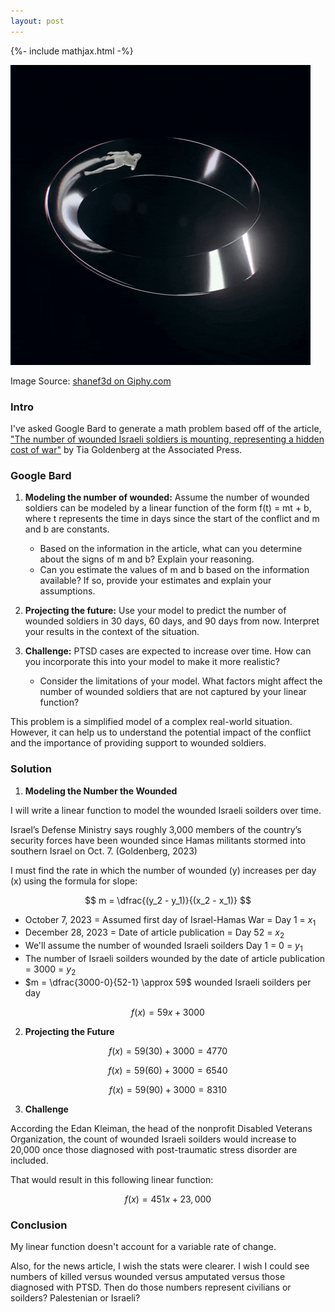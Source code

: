 ```yaml
---
layout: post
---
```


{%- include mathjax.html -%}


![alt text](/assets/giphy3.gif)

Image Source: [shanef3d on Giphy.com](https://giphy.com/gifs/animation-3d-motiongraphics-UPvGBw88odHzEyfkfB)


### Intro

I've asked Google Bard to generate a math problem based off of the article, ["The number of wounded Israeli soldiers is mounting, representing a hidden cost of war"](https://apnews.com/article/israel-hamas-gaza-war-wounded-soldiers-2b0357365480cc242e30794666b41203) by Tia Goldenberg at the Associated Press. 

### Google Bard

1. **Modeling the number of wounded:** Assume the number of wounded soldiers can be modeled by a linear function of the form f(t) = mt + b, where t represents the time in days since the start of the conflict and m and b are constants. 
  
   - Based on the information in the article, what can you determine about the signs of m and b? Explain your reasoning.
   - Can you estimate the values of m and b based on the information available? If so, provide your estimates and explain your assumptions. <br>
  
2. **Projecting the future:** Use your model to predict the number of wounded soldiers in 30 days, 60 days, and 90 days from now.
Interpret your results in the context of the situation.

3. **Challenge:** PTSD cases are expected to increase over time. How can you incorporate this into your model to make it more realistic?
   - Consider the limitations of your model. What factors might affect the number of wounded soldiers that are not captured by your linear function?

This problem is a simplified model of a complex real-world situation. However, it can help us to understand the potential impact of the conflict and the importance of providing support to wounded soldiers.

### Solution

1. **Modeling the Number the Wounded**

I will write a  linear function to model the wounded Israeli soilders over time. 

Israel’s Defense Ministry says roughly 3,000 members of the country’s security forces have been wounded since Hamas militants stormed into southern Israel on Oct. 7. (Goldenberg, 2023)

I must find the rate in which the number of wounded (y) increases per day (x) using the formula for slope:

$$ m = \dfrac{(y_2 - y_1)}{(x_2 - x_1)} $$

- October 7, 2023 = Assumed first day of Israel-Hamas War = Day 1 =  $x_1$
- December 28, 2023 = Date of article publication = Day 52 = $x_2$
- We'll assume the number of wounded Israeli soilders Day 1 = 0 = $y_1$
- The number of Israeli soilders wounded by the date of article publication = 3000 = $y_2$
- $m = \dfrac{3000-0}{52-1} \approx 59$ wounded Israeli soilders per day

$$ f(x) = 59x + 3000 $$

2. **Projecting the Future**

$$ f(x) = 59(30) + 3000 = 4770 $$ 

$$ f(x) = 59(60) + 3000 = 6540 $$ 

$$ f(x) = 59(90) + 3000 = 8310 $$

3. **Challenge**

According the Edan Kleiman, the head of the nonprofit Disabled Veterans Organization, the count of wounded Israeli soilders would increase to 20,000 once those diagnosed with post-traumatic stress disorder are included.

That would result in this following linear function:

$$ f(x) = 451x + 23,000 $$

### Conclusion

My linear function doesn't account for a variable rate of change. 

Also, for the news article, I wish the stats were clearer. I wish I could see numbers of killed versus wounded versus amputated versus those diagnosed with PTSD. Then do those numbers represent civilians or soilders? Palestenian or Israeli? 





